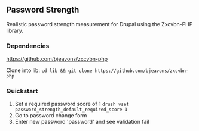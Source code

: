 ## Password Strength

Realistic password strength measurement for Drupal using the
Zxcvbn-PHP library.

### Dependencies

https://github.com/bjeavons/zxcvbn-php

Clone into lib: `cd lib && git clone https://github.com/bjeavons/zxcvbn-php`

### Quickstart

1. Set a required password score of 1 
  `drush vset password_strength_default_required_score 1`
2. Go to password change form
3. Enter new password 'password' and see validation fail
